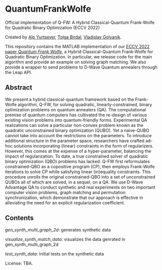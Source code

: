 # QuantumFrankWolfe
Official implementation of Q-FW: A Hybrid Classical-Quantum Frank-Wolfe for Quadratic Binary Optimization (ECCV 2022)

Created by <a href="https://alpyurtsever.github.io/" target="_blank">Alp Yurtsever</a>, <a href="https://tolgabirdal.github.io/" target="_blank">Tolga Birdal</a>, <a href="https://people.mpi-inf.mpg.de/~golyanik/" target="_blank">Vladislav Golyanik</a>.

This repository contains the MATLAB implementation of our [ECCV 2022 paper *Quantum Frank Wolfe*](https://arxiv.org/abs/2203.12633), a Hybrid Classical-Quantum Frank-Wolfe for Quadratic Binary Optimization. In particular, we release code for the main algorithm and provide an example on solving graph matching. We also provide a wrapper to send problems to D-Wave Quantum annealers through the Leap API.

## Abstract
We present a hybrid classical-quantum framework based on the Frank-Wolfe algorithm, Q-FW, for solving quadratic, linearly-constrained, binary optimization problems on quantum annealers (QA). The computational premise of quantum computers has cultivated the re-design of various existing vision problems into quantum-friendly forms. Experimental QA realizations can solve a particular non-convex problem known as the quadratic unconstrained binary optimization (QUBO). Yet a naive-QUBO cannot take into account the restrictions on the parameters. To introduce additional structure in the parameter space, researchers have crafted ad-hoc solutions incorporating (linear) constraints in the form of regularizers. However, this comes at the expense of a hyper-parameter, balancing the impact of regularization. To date, a true constrained solver of quadratic binary optimization (QBO) problems has lacked. Q-FW first reformulates constrained-QBO as a copositive program (CP), then employs Frank-Wolfe iterations to solve CP while satisfying linear (in)equality constraints. This procedure unrolls the original constrained-QBO into a set of unconstrained QUBOs all of which are solved, in a sequel, on a QA. We use D-Wave Advantage QA to conduct synthetic and real experiments on two important computer vision problems, graph matching and permutation synchronization, which demonstrate that our approach is effective in alleviating the need for an explicit regularization coefficient.

## Contents

*gen_synth_multi_graph_2d*: generates synthetic data

*visualize_synth_match_data*: visualizes the data genrated in gen_synth_multi_graph_2d

*test_synth_data*: initial tests on the synthetic data

License: TBA. 
